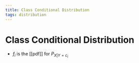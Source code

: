 ```yaml
---
title: Class Conditional Distribution
tags: distribution
---
```


# Class Conditional Distribution
- $f_{i}$ is the [[pdf]] for $P_{X|Y=c_{i}}$




































































